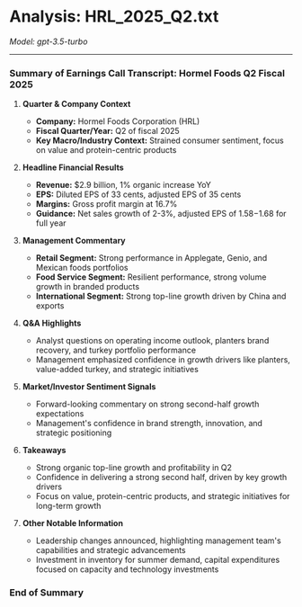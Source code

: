 # Analysis: HRL_2025_Q2.txt

*Model: gpt-3.5-turbo*

---

### Summary of Earnings Call Transcript: Hormel Foods Q2 Fiscal 2025

1. **Quarter & Company Context**
   - **Company:** Hormel Foods Corporation (HRL)
   - **Fiscal Quarter/Year:** Q2 of fiscal 2025
   - **Key Macro/Industry Context:** Strained consumer sentiment, focus on value and protein-centric products

2. **Headline Financial Results**
   - **Revenue:** $2.9 billion, 1% organic increase YoY
   - **EPS:** Diluted EPS of 33 cents, adjusted EPS of 35 cents
   - **Margins:** Gross profit margin at 16.7%
   - **Guidance:** Net sales growth of 2-3%, adjusted EPS of $1.58-$1.68 for full year

3. **Management Commentary**
   - **Retail Segment:** Strong performance in Applegate, Genio, and Mexican foods portfolios
   - **Food Service Segment:** Resilient performance, strong volume growth in branded products
   - **International Segment:** Strong top-line growth driven by China and exports

4. **Q&A Highlights**
   - Analyst questions on operating income outlook, planters brand recovery, and turkey portfolio performance
   - Management emphasized confidence in growth drivers like planters, value-added turkey, and strategic initiatives

5. **Market/Investor Sentiment Signals**
   - Forward-looking commentary on strong second-half growth expectations
   - Management's confidence in brand strength, innovation, and strategic positioning

6. **Takeaways**
   - Strong organic top-line growth and profitability in Q2
   - Confidence in delivering a strong second half, driven by key growth drivers
   - Focus on value, protein-centric products, and strategic initiatives for long-term growth

7. **Other Notable Information**
   - Leadership changes announced, highlighting management team's capabilities and strategic advancements
   - Investment in inventory for summer demand, capital expenditures focused on capacity and technology investments

### End of Summary